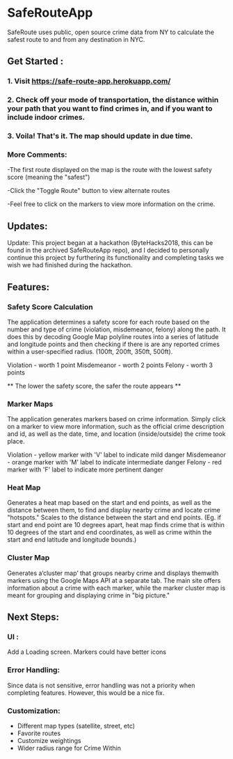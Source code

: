 # SafeRouteApp
SafeRoute uses public, open source crime data from NY to calculate the safest route to and from any destination in NYC. 

## Get Started : 
### 1. Visit https://safe-route-app.herokuapp.com/
### 2. Check off your mode of transportation, the distance within your path that you want to find crimes in, and if you want to include indoor crimes. 
### 3. Voila! That's it. The map should update in due time. 

### More Comments:
-The first route displayed on the map is the route with the lowest safety score (meaning the "safest")

-Click the "Toggle Route" button to view alternate routes

-Feel free to click on the markers to view more information on the crime.


## Updates:
Update: This project began at a hackathon (ByteHacks2018, this can be found in the archived SafeRouteApp repo), and I decided to personally continue this project by furthering its functionality and completing tasks we wish we had finished during the hackathon. 

## Features:

### Safety Score Calculation
The application determines a safety score for each route based on the number and type of crime (violation, misdemeanor, felony) along the path. It does this by decoding Google Map polyline routes into a series of latitude and longitude points and then checking if there is are any reported crimes within a user-specified radius. (100ft, 200ft, 350ft, 500ft). 

Violation  - worth 1 point
Misdemeanor - worth 2 points
Felony - worth 3 points

** The lower the safety score, the safer the route appears **

### Marker Maps
The application generates markers based on crime information. Simply click on a marker to view more information, such as the official crime description and id, as well as the date, time, and location (inside/outside) the crime took place.

Violation  - yellow marker with 'V' label to indicate mild danger
Misdemeanor - orange marker with 'M' label to indicate intermediate danger
Felony - red marker with 'F' label to indicate more pertinent danger

### Heat Map
Generates a heat map based on the start and end points, as well as the distance between them, to find and display nearby crime and locate crime "hotspots." Scales to the distance between the start and end points.
(Eg. if start and end point are 10 degrees apart, heat map finds crime that is within 10 degrees of the start and end coordinates, as well as crime within the start and end latitude and longitude bounds.)

### Cluster Map
Generates a‘cluster map’ that groups nearby crime and displays themwith markers using the Google Maps API at a separate tab. The main site offers information about a crime with each marker, while the marker cluster map is meant for grouping and displaying crime in "big picture."

## Next Steps:
### UI :
Add a Loading screen. Markers could have better icons
### Error Handling:
Since data is not sensitive, error handling was not a priority when completing features. However, this would be a nice fix.
### Customization:
+ Different map types (satellite, street, etc)
+ Favorite routes
+ Customize weightings
+ Wider radius range for Crime Within
